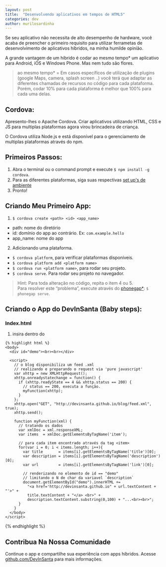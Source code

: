 ```yaml
---
layout: post
title:  "Desenvolvendo aplicativos em tempos de HTML5"
categories: dev
author: murilosardinha
---
```


Se seu aplicativo não necessita de alto desempenho de hardware,
você acaba de preencher o primeiro requisito para utilizar ferrametas de desenvolvimento de aplicativos híbridos,
na minha humilde opinião.

A grande vantagem de um híbrido é codar ao mesmo tempo* um aplicativo para Android, iOS e Windows Phone.
Mas nem tudo são flores.

> ao mesmo tempo* = Em casos específicos de utilização de plugins (google Maps, camera, splash screen ..)
você terá que adaptar as diferentes chamadas de recursos no código para cada plataforma.<br>
Porém, codar 10% para cada plataforma é melhor que 100% para cada uma delas.

## Cordova:
Apresento-lhes o Apache Cordova. Criar aplicativos utilizando HTML, CSS e JS
para multiplas plataformas agora virou brincadeira de criança.

O Cordova utiliza Node.js e está disponível para o gerenciamento de multiplas plataformas através do npm.

## Primeiros Passos:
1. Abra o terminal ou o command prompt e execute `$ npm install -g cordova`.
2. Para as diferentes plataformas, siga suas respectivas [set up's de ambiente][setup-environment]
3. Pronto!

## Criando Meu Primeiro App:
 1. `$ cordova create <path> <id> <app_name>`
  * path: nome do diretório
  * id: domínio do app ao contrário. Ex: `com.example.hello`
  * app_name: nome do app
 2. Adicionando uma plataforma.
  * `$ cordova platform`, para verificar plataformas disponíveis.
  * `$ cordova platform add <platform name>`
  * `$ cordova run <platform name>`, para rodar seu projeto.
  * `$ cordova serve`. Para rodar seu projeto no navegador.

> Hint: Para toda alteração no código, repita o item 4 ou 5. <br>
Para resolver este “problema”, execute através do [phonegap*][phonegap]: `$ phonegap serve`.

## Criando o App do DevInSanta (Baby steps):

### Index.html

  1. insira dentro do <body>

    {% highlight html %}
    <body>
      <div id="demo"><br><br></div>

      <script>
        // o blog disponibiliza um feed .xml
        // realizando e preparando o request via 'pure javascript'
        var xhttp = new XMLHttpRequest();
        xhttp.onreadystatechange = function() {
          if (xhttp.readyState == 4 && xhttp.status == 200) {
            // status == 200, executa a função.
            myFunction(xhttp);
          }
        };
        xhttp.open("GET", "http://devinsanta.github.io/blog/feed.xml", true);
        xhttp.send();

        function myFunction(xml) {
          // tratando os dados
          var xmlDoc = xml.responseXML;
          var items  = xmlDoc.getElementsByTagName('item');

          // para cada item encontrado através da tag <item>
          for(var i = 0; i < items.length; i++){
            var title       = items[i].getElementsByTagName('title')[0];
            var description = items[i].getElementsByTagName('description')[0];
            var url         = items[i].getElementsByTagName('link')[0];

            // renderizando no elemento de id == "demo"
            // limitando o N de char da variavel `description`
            document.getElementById("demo").innerHTML +=
              "<a href='http://devinsanta.github.io" + url.textContent + "'>" +
              title.textContent + "</a> <br>" +
              description.textContent.substring(0,100) + "...<br><br>";
          }
        }
      </body>
    </script>
  {% endhighlight %}


## Contribua Na Nossa Comunidade
Continue o app e compartilhe sua experiência com apps híbridos.
Acesse [github.com/DevInSanta][DevInSanta] para mais informações.


[setup-environment]: http://cordova.apache.org/docs/en/latest/guide/platforms/
[phonegap]: http://www.lucianotamanaha.com/design/qual-a-diferenca-entre-phonegap-e-cordova/
[DevInSanta]: https://github.com/DevInSanta/blog
